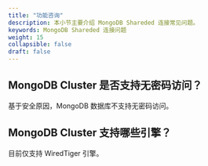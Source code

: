 ```yaml
---
title: "功能咨询"
description: 本小节主要介绍 MongoDB Shareded 连接常见问题。 
keywords: MongoDB Shareded 连接问题
weight: 15
collapsible: false
draft: false
---
```


## MongoDB Cluster 是否支持无密码访问？

基于安全原因，MongoDB 数据库不支持无密码访问。

## MongoDB Cluster 支持哪些引擎？

目前仅支持 WiredTiger 引擎。
